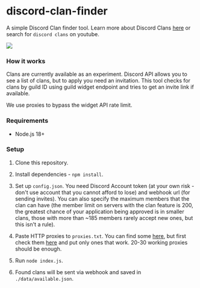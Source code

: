 # discord-clan-finder

A simple Discord Clan finder tool. Learn more about Discord Clans [here](https://support.discord.com/hc/en-us/articles/23187611406999-Guilds-FAQ) or search for `discord clans` on youtube.

![](https://i.imgur.com/7VRZhWa.png)

### How it works

Clans are currently available as an experiment. Discord API allows you to see a list of clans, but to apply you need an invitation. This tool checks for clans by guild ID using guild widget endpoint and tries to get an invite link if available.

We use proxies to bypass the widget API rate limit.

### Requirements

* Node.js 18+

### Setup

1. Clone this repository.

2. Install dependencies - `npm install`.

3. Set up `config.json`. You need Discord Account token (at your own risk - don't use account that you cannot afford to lose) and webhook url (for sending invites). You can also specify the maximum members that the clan can have (the member limit on servers with the clan feature is 200, the greatest chance of your application being approved is in smaller clans, those with more than ~185 members rarely accept new ones, but this isn't a rule).

4. Paste HTTP proxies to `proxies.txt`. You can find some [here](https://github.com/TheSpeedX/PROXY-List/blob/master/http.txt), but first check them [here](https://infatica.io/proxy-checker/) and put only ones that work. 20-30 working proxies should be enough.

5. Run `node index.js`.

6. Found clans will be sent via webhook and saved in `./data/available.json`.

